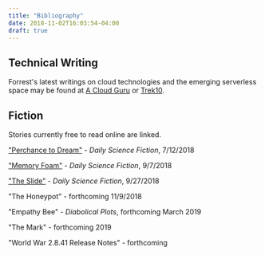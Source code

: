 ```yaml
---
title: "Bibliography"
date: 2018-11-02T16:03:54-04:00
draft: true
---
```


## Technical Writing
Forrest's latest writings on cloud technologies and the emerging serverless space may be found at [A Cloud Guru](https://read.acloud.guru/@forrestbrazeal) or [Trek10](https://www.trek10.com/blog/).

## Fiction
Stories currently free to read online are linked. 

["Perchance to Dream"](https://dailysciencefiction.com/science-fiction/biotech/forrest-brazeal/perchance-to-dream-SF) - *Daily Science Fiction*, 7/12/2018

["Memory Foam"](https://dailysciencefiction.com/science-fiction/biotech/forrest-brazeal/memory-foam) - *Daily Science Fiction*, 9/7/2018

["The Slide"](https://dailysciencefiction.com/science-fiction/other-worlds-sf/forrest-brazeal/the-slide) - *Daily Science Fiction*, 9/27/2018

"The Honeypot" - forthcoming 11/9/2018

"Empathy Bee" - *Diabolical Plots*, forthcoming March 2019

"The Mark" - forthcoming 2019

"World War 2.8.41 Release Notes" - forthcoming
